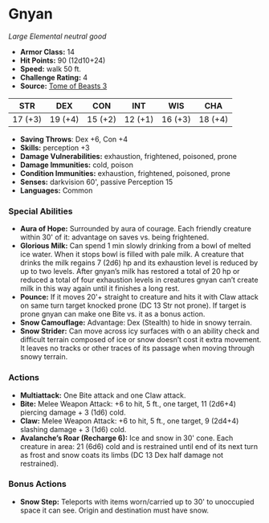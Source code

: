 # Gnyan

*Large* *Elemental* *neutral good*

- **Armor Class:** 14
- **Hit Points:** 90 (12d10+24)
- **Speed:** walk 50 ft.
- **Challenge Rating:** 4
- **Source:** [Tome of Beasts 3](https://koboldpress.com/kpstore/product/tome-of-beasts-2-for-5th-edition/)

| STR | DEX | CON | INT | WIS | CHA |
| --- | --- | --- | --- | --- | --- |
| 17 (+3) | 19 (+4) | 15 (+2) | 12 (+1) | 16 (+3) | 18 (+4) |

- **Saving Throws**: Dex +6, Con +4
- **Skills:** perception +3
- **Damage Vulnerabilities:** exhaustion, frightened, poisoned, prone
- **Damage Immunities:** cold, poison
- **Condition Immunities:** exhaustion, frightened, poisoned, prone
- **Senses:** darkvision 60', passive Perception 15
- **Languages:** Common
### Special Abilities
- **Aura of Hope:** Surrounded by aura of courage. Each friendly creature within 30' of it: advantage on saves vs. being frightened.
- **Glorious Milk:** Can spend 1 min slowly drinking from a bowl of melted ice water. When it stops bowl is filled with pale milk. A creature that drinks the milk regains 7 (2d6) hp and its exhaustion level is reduced by up to two levels. After gnyan’s milk has restored a total of 20 hp or reduced a total of four exhaustion levels in creatures gnyan can’t create milk in this way again until it finishes a long rest.
- **Pounce:** If it moves 20'+ straight to creature and hits it with Claw attack on same turn target knocked prone (DC 13 Str not prone). If target is prone gnyan can make one Bite vs. it as a bonus action.
- **Snow Camouflage:** Advantage: Dex (Stealth) to hide in snowy terrain.
- **Snow Strider:** Can move across icy surfaces with o an ability check and difficult terrain composed of ice or snow doesn’t cost it extra movement. It leaves no tracks or other traces of its passage when moving through snowy terrain.
### Actions
- **Multiattack:** One Bite attack and one Claw attack.
- **Bite:** Melee Weapon Attack: +6 to hit, 5 ft., one target, 11 (2d6+4) piercing damage + 3 (1d6) cold.
- **Claw:** Melee Weapon Attack: +6 to hit, 5 ft., one target, 9 (2d4+4) slashing damage + 3 (1d6) cold.
- **Avalanche’s Roar (Recharge 6):** Ice and snow in 30' cone. Each creature in area: 21 (6d6) cold and is restrained until end of its next turn as frost and snow coats its limbs (DC 13 Dex half damage not restrained).
### Bonus Actions
- **Snow Step:** Teleports with items worn/carried up to 30' to unoccupied space it can see. Origin and destination must have snow.
